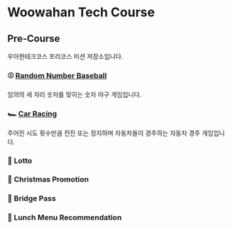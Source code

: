 # Woowahan Tech Course

## Pre-Course

우아한테크코스 프리코스 미션 저장소입니다.

### ⚾️ [Random Number Baseball](https://github.com/somebodylovesusall/Wooteco-Precourse/tree/main/Baseball/docs)

임의의 세 자리 숫자를 맞히는 숫자 야구 게임입니다.

### 🏎️ [Car Racing](https://github.com/somebodylovesusall/Wooteco-Precourse/tree/main/CarRacing/docs)
주어진 시도 횟수만큼 전진 또는 정지하며 자동차들이 경주하는 자동차 경주 게임입니다.

### 🎱 Lotto

### 🎄 Christmas Promotion

### 🌉 Bridge Pass

### 🍱 Lunch Menu Recommendation
